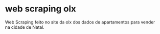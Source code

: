 # web scraping olx
Web Scraping feito no site da olx  dos dados de apartamentos para vender na cidade de Natal.
